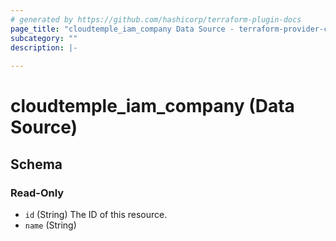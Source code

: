 ```yaml
---
# generated by https://github.com/hashicorp/terraform-plugin-docs
page_title: "cloudtemple_iam_company Data Source - terraform-provider-cloudtemple"
subcategory: ""
description: |-
  
---
```


# cloudtemple_iam_company (Data Source)





<!-- schema generated by tfplugindocs -->
## Schema

### Read-Only

- `id` (String) The ID of this resource.
- `name` (String)


